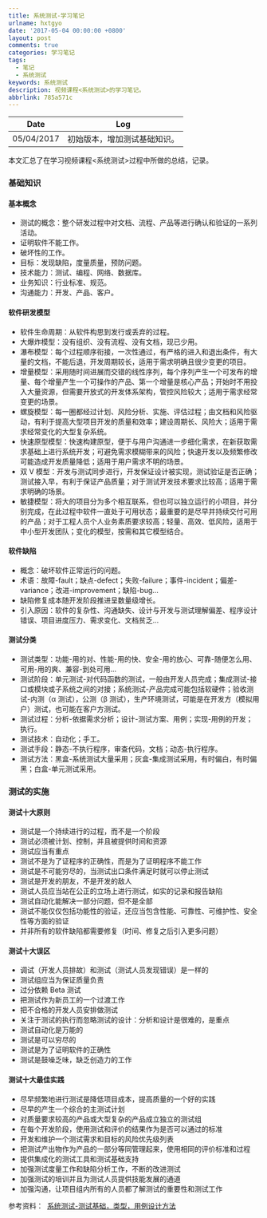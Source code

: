 ```yaml
---
title: 系统测试-学习笔记
urlname: hxtgyo
date: '2017-05-04 00:00:00 +0800'
layout: post
comments: true
categories: 学习笔记
tags:
  - 笔记
  - 系统测试
keywords: 系统测试
description: 视频课程<系统测试>的学习笔记。
abbrlink: 785a571c
---
```


|    Date    |             Log              |
| :--------: | :--------------------------: |
| 05/04/2017 | 初始版本，增加测试基础知识。 |

本文汇总了在学习视频课程<系统测试>过程中所做的总结，记录。

### 基础知识

#### 基本概念

- 测试的概念：整个研发过程中对文档、流程、产品等进行确认和验证的一系列活动。
- 证明软件不能工作。
- 破坏性的工作。
- 目标：发现缺陷，度量质量，预防问题。
- 技术能力：测试、编程、网络、数据库。
- 业务知识：行业标准、规范。
- 沟通能力：开发、产品、客户。

#### 软件研发模型

- 软件生命周期：从软件构思到发行或丢弃的过程。
- 大爆炸模型：没有组织、没有流程、没有文档，现已少用。
- 瀑布模型：每个过程顺序衔接，一次性通过，有严格的进入和退出条件，有大量的文档，不能后退，开发周期较长，适用于需求明确且很少变更的项目。
- 增量模型：采用随时间进展而交错的线性序列，每个序列产生一个可发布的增量、每个增量产生一个可操作的产品、第一个增量是核心产品；开始时不用投入大量资源，但需要开放式的开发体系架构，管控风险较大；适用于需求经常变更的场景。
- 螺旋模型：每一圈都经过计划、风险分析、实施、评估过程；由文档和风险驱动，有利于提高大型项目开发的质量和效率；建设周期长、风险大；适用于需求经常变化的大型复杂系统。
- 快速原型模型：快速构建原型，便于与用户沟通进一步细化需求，在新获取需求基础上进行系统开发；可避免需求模糊带来的风险；快速开发以及频繁修改可能造成开发质量降低；适用于用户需求不明的场景。
- 双 V 模型：开发与测试同步进行，开发保证设计被实现，测试验证是否正确；测试接入早，有利于保证产品质量；对于测试开发技术要求比较高；适用于需求明确的场景。
- 敏捷模型：将大的项目分为多个相互联系，但也可以独立运行的小项目，并分别完成，在此过程中软件一直处于可用状态；最重要的是尽早并持续交付可用的产品；对于工程人员个人业务素质要求较高；轻量、高效、低风险，适用于中小型开发团队；变化的模型，按需和其它模型结合。

#### 软件缺陷

- 概念：破坏软件正常运行的问题。
- 术语：故障-fault；缺点-defect；失败-failure；事件-incident；偏差-variance；改进-improvement；缺陷-bug...
- 缺陷修复成本随开发阶段推进呈数量级增长。
- 引入原因：软件的复杂性、沟通缺失、设计与开发与测试理解偏差、程序设计错误、项目进度压力、需求变化、文档贫乏...

#### 测试分类

- 测试类型：功能-用的对、性能-用的快、安全-用的放心、可靠-随便怎么用、可用-用的爽、兼容-到处可用...
- 测试阶段：单元测试-对代码函数的测试，一般由开发人员完成；集成测试-接口或模块或子系统之间的对接；系统测试-产品完成可能包括软硬件；验收测试-内测（α 测试），公测（β 测试），生产环境测试，可能是在开发方（模拟用户）测试，也可能在客户方测试。
- 测试过程：分析-依据需求分析；设计-测试方案、用例；实现-用例的开发；执行。
- 测试技术：自动化；手工。
- 测试手段：静态-不执行程序，审查代码，文档；动态-执行程序。
- 测试方法：黑盒-系统测试大量采用；灰盒-集成测试采用，有时偏白，有时偏黑；白盒-单元测试采用。

### 测试的实施

#### 测试十大原则

- 测试是一个持续进行的过程，而不是一个阶段
- 测试必须被计划、控制，并且被提供时间和资源
- 测试应当有重点
- 测试不是为了证程序的正确性，而是为了证明程序不能工作
- 测试是不可能穷尽的，当测试出口条件满足时就可以停止测试
- 测试是开发的朋友，不是开发的敌人
- 测试人员应当站在公正的立场上进行测试，如实的记录和报告缺陷
- 测试自动化能解决一部分问题，但不是全部
- 测试不能仅仅包括功能性的验证，还应当包含性能、可靠性、可维护性、安全性等方面的验证
- 并非所有的软件缺陷都需要修复（时间、修复之后引入更多问题）

#### 测试十大误区

- 调试（开发人员排故）和测试（测试人员发现错误）是一样的
- 测试组应当为保证质量负责
- 过分依赖 Beta 测试
- 把测试作为新员工的一个过渡工作
- 把不合格的开发人员安排做测试
- 关注于测试的执行而忽略测试的设计：分析和设计是很难的，是重点
- 测试自动化是万能的
- 测试是可以穷尽的
- 测试是为了证明软件的正确性
- 测试是鼓噪乏味，缺乏创造力的工作

#### 测试十大最佳实践

- 尽早频繁地进行测试是降低项目成本，提高质量的一个好的实践
- 尽早的产生一个综合的主测试计划
- 对质量要求较高的产品或大型复杂的产品成立独立的测试组
- 在每个开发阶段，使用测试和评价的结果作为是否可以通过的标准
- 开发和维护一个测试需求和目标的风险优先级列表
- 把测试产出物作为产品的一部分等同管理起来，使用相同的评价标准和过程
- 提供集成化的测试工具和测试基础支持
- 加强测试度量工作和缺陷分析工作，不断的改进测试
- 加强测试的培训并且为测试人员提供技能发展的通道
- 加强沟通，让项目组内所有的人员都了解测试的重要性和测试工作

参考资料：  [系统测试-测试基础，类型，用例设计方法](http://study.163.com/course/courseMain.htm?courseId=1003097001)
